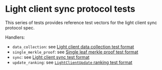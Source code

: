 # Light client sync protocol tests

This series of tests provides reference test vectors for the light client sync protocol spec.

Handlers:
- `data_collection`: see [Light client data collection test format](./data_collection.md)
- `single_merkle_proof`: see [Single leaf merkle proof test format](./single_merkle_proof.md)
- `sync`: see [Light client sync test format](./sync.md)
- `update_ranking`: see [`LightClientUpdate` ranking test format](./update_ranking.md)
